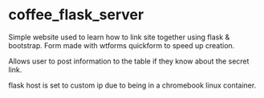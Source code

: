 # coffee_flask_server
Simple website used to learn how to link site together using flask & bootstrap. Form made with
wtforms quickform to speed up creation.

Allows user to post information to the table if they know about the secret link.

flask host is set to custom ip due to being in a chromebook linux container.

